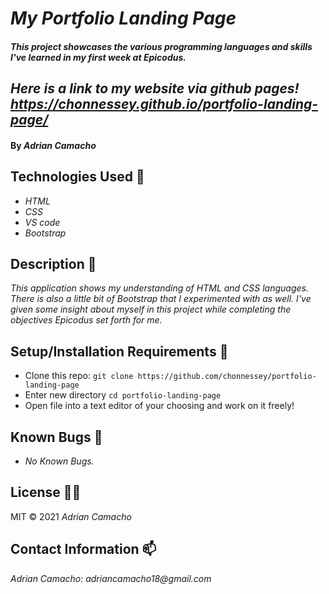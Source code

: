 
# _My Portfolio Landing Page_

#### _This project showcases the various programming languages and skills I've learned in my first week at Epicodus._

## _Here is a link to my website via github pages! https://chonnessey.github.io/portfolio-landing-page/_

#### By _**Adrian Camacho**_

## Technologies Used :floppy_disk:

* _HTML_
* _CSS_
* _VS code_
* _Bootstrap_

## Description :pencil:

_This application shows my understanding of HTML and CSS languages. There is also a little bit of Bootstrap that I experimented with as well. I've given some insight about myself in this project while completing the objectives Epicodus set forth for me._

## Setup/Installation Requirements :triangular_ruler:

* Clone this repo: `git clone https://github.com/chonnessey/portfolio-landing-page`
* Enter new directory `cd portfolio-landing-page`
* Open file into a text editor of your choosing and work on it freely!


## Known Bugs :bug:

* _No Known Bugs._ 

## License :guardsman:

MIT &copy; 2021 _Adrian Camacho_

## Contact Information :mailbox:

_Adrian Camacho: adriancamacho18@gmail.com_